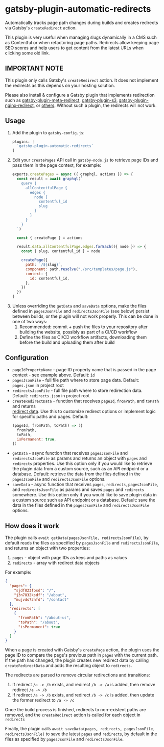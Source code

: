 # gatsby-plugin-automatic-redirects

Automatically tracks page path changes during builds and creates redirects via Gatsby's `createRedirect` action.

This plugin is very useful when managing slugs dynamically in a CMS such as Contentful or when refactoring page paths. 
Redirects allow keeping page SEO scores and help users to get content from the latest URLs when clicking some old link.

## IMPORTANT NOTE ## 

This plugin only calls Gatsby's `createRedirect` action. It does not implement the redirects as this depends on your
hosting solution. 

Please also install & configure a Gatsby plugin that implements redirection such as
[gatsby-plugin-meta-redirect](https://www.gatsbyjs.com/plugins/gatsby-plugin-meta-redirect/), [gatsby-plugin-s3](https://www.gatsbyjs.com/plugins/gatsby-plugin-s3/),
[gatsby-plugin-nginx-redirect](https://www.gatsbyjs.com/plugins/gatsby-plugin-nginx-redirect/?=redirect), or
[others](https://www.gatsbyjs.com/plugins?=redirect). Without such a plugin, the redirects will not work.

## Usage
1. Add the plugin to `gatsby-config.js`:
   ```js
   plugins: [
     `gatsby-plugin-automatic-redirects`
   ]
   ```
2. Edit your `createPages` API call in `gatsby-node.js` to retrieve page IDs and pass them in the page context, for example:
   ```js
   exports.createPages = async ({ graphql, actions }) => {
     const result = await graphql(`
       query {
         allContentfulPage {
           edges {
             node {
               contentful_id
               slug
             }
           }
         }
       }
     `)
   
     const { createPage } = actions
   
     result.data.allContentfulPage.edges.forEach(({ node }) => {
       const { slug, contentful_id } = node
   
       createPage({
         path: `/${slug}`,
         component: path.resolve("./src/templates/page.js"),
         context: {
           id: contentful_id,
         },
       })
     })
   }
   ```
3. Unless overriding the `getData` and `saveData` options, make the files defined in `pagesJsonFile` and `redirectsJsonFile`
   (see below) persist between builds, or the plugin will not work properly. This can be done in one of two ways:
    1. Recommended: commit + push the files to your repository after building the website, possibly as part of a CI/CD workflow
    2. Define the files as CI/CD workflow artifacts, downloading them before the build and uploading them after build

## Configuration
* `pageIdPropertyName` - page ID property name that is passed in the page context - see example above. Default: `id`
* `pagesJsonFile` - full file path where to store page data. Default: `pages.json` in project root
* `redirectsJsonFile` - full file path where to store redirection data. Default: `redirects.json` in project root
* `createRedirectData` - function that receives `pageId`, `fromPath`, and `toPath` and returns  
  [redirect data](https://www.gatsbyjs.com/docs/reference/config-files/actions/#createRedirect).
  Use this to customize redirect options or implement logic for specific paths and pages. Default: 
  ```js
  (pageId, fromPath, toPath) => ({
    fromPath,
    toPath,
    isPermanent: true,
  })
  ```
* `getData` - async function that receives `pagesJsonFile` and `redirectsJsonFile` as params and returns an object with
  `pages` and `redirects` properties. Use this option only if you would like to retrieve the plugin data from a custom source,
  such as an API endpoint or a database. Default: retrieve the data from the files defined in the `pagesJsonFile` and `redirectsJsonFile` options.
* `saveData` - async function that receives `pages`, `redirects`, `pagesJsonFile`, and `redirectsJsonFile` as params
  and saves `pages` and `redirects` somewhere. Use this option only if you would like to save plugin data in a 
  custom source such as API endpoint or a database. Default: save the data in the files defined in the `pagesJsonFile` and `redirectsJsonFile` options.

## How does it work

The plugin calls `await getData(pagesJsonFile, redirectsJsonFile)`, by default reads the files as specified by `pagesJsonFile` 
and `redirectsJsonFile`, and returns an object with two properties:
   1. `pages` - object with page IDs as keys and paths as values
   2. `redirects` - array with redirect data objects

For example:

```json
{
  "pages": {
    "sjdf823fosd": "/",
    "j3n7832ksdf": "/about",
    "mujvds73nfd": "/contact"
  },
  "redirects": [
    {
      "fromPath": "/about-us",
      "toPath": "/about",
      "isPermanent": true
    }
  ]
}
```

When a page is created with Gatsby's `createPage` action, the plugin uses the page ID to compare the page's previous 
path in `pages` with the current path. If the path has changed, the plugin creates new redirect data by calling 
`createRedirectData` and adds the resulting object to `redirects`. 

The redirects are parsed to remove circular redirections and transitions:
  1. If redirect `/a -> /b` exists, and redirect `/b -> /a` is added, then remove redirect `/a -> /b`
  2. If redirect `/a -> /b` exists, and redirect `/b -> /c` is added, then update the former redirect to `/a -> /c`

Once the build process is finished, redirects to non-existent paths are removed, and the `createRedirect` action is called 
for each object in `redirects`

Finally, the plugin calls `await saveData(pages, redirects, pagesJsonFile, redirectsJsonFile)` to save the latest `pages` 
and `redirects`, by default in the files as specified by `pagesJsonFile` and `redirectsJsonFile`.